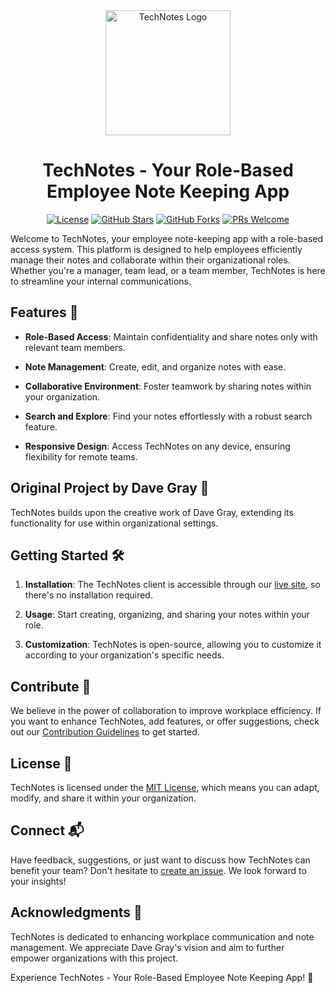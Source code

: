<div align="center">
  <img src="https://your-image-url.com/technotes_logo.png" alt="TechNotes Logo" width="200">

# TechNotes - Your Role-Based Employee Note Keeping App

[![License](https://img.shields.io/badge/license-MIT-blue.svg)](LICENSE)
[![GitHub Stars](https://img.shields.io/github/stars/s-mcmartin/technotes-client)](https://github.com/s-mcmartin/technotes-client/stargazers)
[![GitHub Forks](https://img.shields.io/github/forks/s-mcmartin/technotes-client)](https://github.com/s-mcmartin/technotes-client/network)
[![PRs Welcome](https://img.shields.io/badge/PRs-welcome-brightgreen.svg)](CONTRIBUTING.md)

</div>

Welcome to TechNotes, your employee note-keeping app with a role-based access system. This platform is designed to help employees efficiently manage their notes and collaborate within their organizational roles. Whether you're a manager, team lead, or a team member, TechNotes is here to streamline your internal communications.

## Features 🚀

- **Role-Based Access**: Maintain confidentiality and share notes only with relevant team members.

- **Note Management**: Create, edit, and organize notes with ease.

- **Collaborative Environment**: Foster teamwork by sharing notes within your organization.

- **Search and Explore**: Find your notes effortlessly with a robust search feature.

- **Responsive Design**: Access TechNotes on any device, ensuring flexibility for remote teams.

## Original Project by Dave Gray 🙌

TechNotes builds upon the creative work of Dave Gray, extending its functionality for use within organizational settings.

## Getting Started 🛠️

1. **Installation**: The TechNotes client is accessible through our [live site](https://technotes-w3xe.onrender.com/), so there's no installation required.

2. **Usage**: Start creating, organizing, and sharing your notes within your role.

3. **Customization**: TechNotes is open-source, allowing you to customize it according to your organization's specific needs.

## Contribute 🙌

We believe in the power of collaboration to improve workplace efficiency. If you want to enhance TechNotes, add features, or offer suggestions, check out our [Contribution Guidelines](CONTRIBUTING.md) to get started.

## License 📜

TechNotes is licensed under the [MIT License](LICENSE), which means you can adapt, modify, and share it within your organization.

## Connect 📬

Have feedback, suggestions, or just want to discuss how TechNotes can benefit your team? Don't hesitate to [create an issue](https://github.com/s-mcmartin/technotes-client/issues). We look forward to your insights!

## Acknowledgments 🙏

TechNotes is dedicated to enhancing workplace communication and note management. We appreciate Dave Gray's vision and aim to further empower organizations with this project.

Experience TechNotes - Your Role-Based Employee Note Keeping App! 📝
